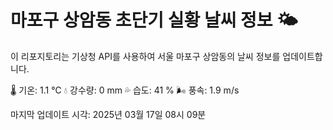 
# 마포구 상암동 초단기 실황 날씨 정보 🌤️

이 리포지토리는 기상청 API를 사용하여 서울 마포구 상암동의 날씨 정보를 업데이트합니다. 

🌡️ 기온: 1.1 ℃
💧 강수량: 0 mm
💦 습도: 41 %
🌬️ 풍속: 1.9 m/s

마지막 업데이트 시각: 2025년 03월 17일 08시 09분    
